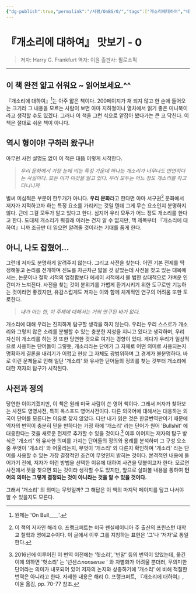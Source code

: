 ```yaml
---
{"dg-publish":true,"permalink":"/서평/OnBS/0/","tags":["개소리에대하여","내멋대로맛보기"],"created":"2024-02-21T11:44:08.319+09:00","updated":"2024-04-17T10:57:06.788+09:00"}
---
```


# 『개소리에 대하여』 맛보기 - 0
> 저자: Harry G. Frankfurt
> 역자: 이윤
> 출판사: 필로소픽

---

## 이 책 완전 얇고 쉬워요 ~ 읽어보세요.^^

『개소리에 대하여』[^1]는 아주 얇은 책이다. 200페이지가 채 되지 않고 한 손에 들어오는 크기라 그 내용을 모르는 사람이 보면 아마 지하철이나 열차에서 읽기 좋은 미니북이라고 생각할 수도 있겠다. 그러나 이 책을 그런 식으로 얕잡아 봤다가는 큰 코 닥친다. 이 책은 절대로 쉬운 책이 아니다.

[^1]: 원제는 'On Bull____'.

## 역시 형이야! 구하러 왔구나!

아무런 사전 설명도 없이 이 책은 대뜸 이렇게 시작한다.

> *우리 문화에서 가장 눈에 띄는 특징 가운데 하나는 개소리가 너무나도 만연하다는 사실이다. 모든 이가 이것을 알고 있다. 우리 모두는 어느 정도 개소리를 하고 다니니까.*

벌써 미심쩍은 부분이 한두개가 아니다. **우리 문화**라고 한다면 아마 서구권[^2] 문화에서 저자가 지적하고자 하는 특정 요소를 가리키는 것일 텐데 그게 무슨 요소인지 분명하지 않다. 근데 그걸 모두가 알고 있다고 한다. 심지어 우리 모두가 어느 정도 개소리를 한다고 한다. 도대체 개소리가 뭐길래 이러는 건지 알 수 없지만, 책 제목부터 『개소리에 대하여』니까 조금만 더 읽으면 알려줄 것이라는 기대를 품게 한다.

[^2]: 이 책의 저자인 해리 G. 프랭크퍼트는 미국 펜실베이니아 주 출신의 프린스턴 대학교 철학과 명예교수이다. 이 글에서 이후 그를 지칭하는 표현은 '그'나 '저자'로 통일한다.

## 아니, 나도 잡혔어...

그런데 저자도 분명하게 알려주지 않는다. 그리고 사전을 찾는다. 어떤 기본 전제를 딱 정해놓고 논리를 전개하며 진도를 차근차근 밟을 것 같았는데 사전을 찾고 있는 대목에서는, 논문이나 철학 서적의 엄정함보다 에세이 서적에서 볼 법한 상대적으로 가벼운 인간미가 느껴진다. 사전을 찾는 것이 분위기를 가볍게 환기시키기 위한 도구로만 기능하는 것이라면 좋겠지만, 유감스럽게도 저자는 이와 함께 체계적인 연구의 어려움 또한 토로한다.

> *내가 아는 한, 이 주제에 대해서는 거의 연구된 바가 없다.*

개소리에 대해 우리는 진지하게 탐구할 생각을 하지 않는다. 우리는 우리 스스로가 개소리와 그렇지 않은 소리를 분별할 수 있는 충분한 지성을 지니고 있다고 생각하며, 우리 자신이 개소리를 하는 것 또한 당연한 것으로 여기는 경향이 있다. 게다가 우리가 일상적으로 사용하는 단어들이 그렇듯, 개소리라는 단어가 그 자체로 어떤 의미로 사용되는지 명확하게 결론을 내리기가 어렵고 현상 그 자체도 광범위하며 그 경계가 불분명하다. 바로 이런 문제들로 인해 일단 '개소리' 와 유사한 단어들의 정의를 찾는 것부터 개소리에 대한 저자의 탐구가 시작된다.

## 사전과 정의

당연한 이야기겠지만, 이 책은 원래 미국 사람이 쓴 영어 책이다. 그래서 저자가 찾아보는 사전도 영영사전, 특히 옥스포드 영어사전이다. 다른 외국어에 대해서는 대응하는 외국어 단어를 모른다는 이유로 찾지 않았다. 다만 내가 읽은 것은 한글번역판이기 때문에 역자의 번역이 충분히 믿을 만하다는 가정 하에 '개소리' 라는 단어가 원어 'Bullshit' 에 대응한다는 것을 새로운 전제로 추가할 수 있을 것이다.[^3] 이후 이어지는 저자의 탐구 방식은 '개소리' 와 유사한 의미를 가지는 단어들의 정의와 용례를 분석하며 그 구성 요소 중 무엇이 '개소리' 와 어울리는지, 무엇이 '개소리' 와 다른지 확인하며 '개소리' 라는 단어를 사용할 수 있는 가장 결정적인 조건이 무엇인지 밝히는 것이다. 본격적인 내용에 들어가기 전에, 저자가 이런 방법을 선택한 이유에 대하여 사견을 덧붙이고자 한다: 모르면 사전에서 뜻을 찾으면 되는 것이라 생각할 수도 있지만, 앞으로 살펴볼 내용을 통하여 **언어의 의미는 그렇게 결정되는 것이 아니라는 것을 알 수 있을 것이다.** 

그래서 '개소리' 의 의미는 무엇일까? 그 해답은 이 책의 마지막 페이지를 덮고 나서야 알 수 있을지도 모른다.

[^3]: 2016년에 이루어진 이 번역 이전에는 '헛소리', '빈말' 등의 번역이 있었는데, 옮긴이에 의하면 '헛소리' 는 '넌센스*nonsense* ' 와 차별화가 어려울 뿐더러, 무의미한 단어라는 의미가 내포되어 있어 저자의 논지와 상충하기에 '개소리' 에 비해 적절한 번역은 아니라고 한다. 자세한 내용은 해리 G. 프랭크퍼트, 『개소리에 대하여』, 이윤 옮김, pp. 70-77 참조.